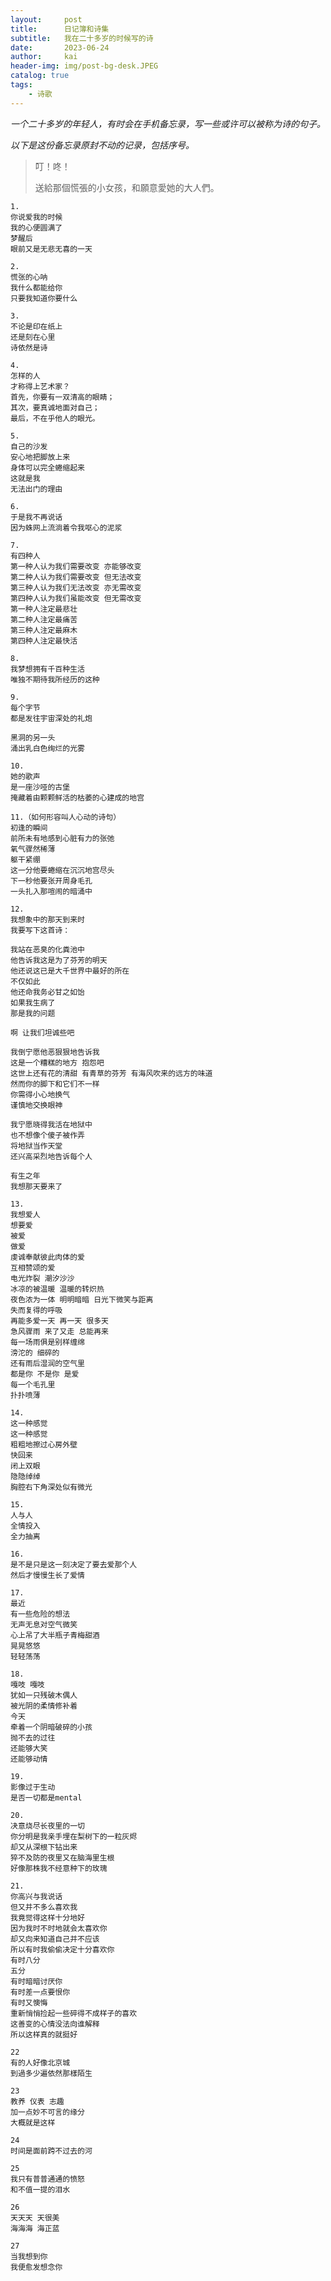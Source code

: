 ```yaml
---
layout:     post
title:      日记簿和诗集
subtitle:   我在二十多岁的时候写的诗
date:       2023-06-24
author:     kai
header-img: img/post-bg-desk.JPEG
catalog: true
tags:
    - 诗歌
---
```


*一个二十多岁的年轻人，有时会在手机备忘录，写一些或许可以被称为诗的句子。*

*以下是这份备忘录原封不动的记录，包括序号。*

> 叮！咚！
>
> 送給那個慌張的小女孩，和願意愛她的大人們。

```
1.
你说爱我的时候
我的心便圆满了
梦醒后
眼前又是无悲无喜的一天
```
```
2.
慌张的心呐
我什么都能给你
只要我知道你要什么
```
```
3.
不论是印在纸上
还是刻在心里
诗依然是诗
```
```
4.
怎样的人
才称得上艺术家？
首先，你要有一双清高的眼睛；
其次，要真诚地面对自己；
最后，不在乎他人的眼光。
```
```
5.
自己的沙发
安心地把脚放上来
身体可以完全蜷缩起来
这就是我
无法出门的理由
```
```
6.
于是我不再说话
因为蛛网上流淌着令我呕心的泥浆
```
```
7.
有四种人
第一种人认为我们需要改变 亦能够改变
第二种人认为我们需要改变 但无法改变
第三种人认为我们无法改变 亦无需改变
第四种人认为我们虽能改变 但无需改变 
第一种人注定最悲壮
第二种人注定最痛苦
第三种人注定最麻木
第四种人注定最快活
```
```
8.
我梦想拥有千百种生活
唯独不期待我所经历的这种
```
```
9.
每个字节
都是发往宇宙深处的礼炮

黑洞的另一头
涌出乳白色绚烂的光雾
```
```
10.
她的歌声
是一座沙哑的古堡
掩藏着由颗颗鲜活的枯萎的心建成的地宫
```
```
11.（如何形容叫人心动的诗句）
初逢的瞬间
前所未有地感到心脏有力的张弛
氧气骤然稀薄
躯干紧绷
这一分他要蜷缩在沉沉地宫尽头
下一秒他要张开周身毛孔
一头扎入那喧闹的暗涌中
```
```
12.
我想象中的那天到来时
我要写下这首诗：

我站在恶臭的化粪池中
他告诉我这是为了芬芳的明天
他还说这已是大千世界中最好的所在
不仅如此
他还命我务必甘之如饴
如果我生病了 
那是我的问题

啊 让我们坦诚些吧

我倒宁愿他恶狠狠地告诉我
这是一个糟糕的地方 抱怨吧
这世上还有花的清甜 有青草的芬芳 有海风吹来的远方的味道
然而你的脚下和它们不一样
你需得小心地换气
谨慎地交换眼神

我宁愿晓得我活在地狱中
也不想像个傻子被作弄
将地狱当作天堂
还兴高采烈地告诉每个人

有生之年
我想那天要来了
```
```
13.
我想爱人
想要爱
被爱
做爱
虔诚奉献彼此肉体的爱
互相赞颂的爱
电光炸裂 潮汐沙沙 
冰凉的被温暖 温暖的转炽热
夜色浓为一体 明明暗暗 日光下微笑与距离
失而复得的呼吸 
再能多爱一天 再一天 很多天
急风骤雨 来了又走 总能再来
每一场雨俱是别样缠绵
滂沱的 细碎的 
还有雨后湿润的空气里 
都是你 不是你 是爱
每一个毛孔里
扑扑喷薄
```
```
14.
这一种感觉
这一种感觉
粗粗地擦过心房外壁
快回来
闭上双眼
隐隐绰绰
胸腔右下角深处似有微光
```
```
15.
人与人
全情投入
全力抽离
```
```
16.
是不是只是这一刻决定了要去爱那个人
然后才慢慢生长了爱情
```
```
17.
最近
有一些危险的想法
无声无息对空气微笑
心上吊了大半瓶子青梅甜酒
晃晃悠悠
轻轻荡荡
```
```
18.
嘎吱 嘎吱
犹如一只残破木偶人
被光阴的柔情修补着
今天
牵着一个阴暗破碎的小孩
抛不去的过往
还能够大笑
还能够动情
```
```
19.
影像过于生动
是否一切都是mental
```
```
20.
决意烧尽长夜里的一切
你分明是我亲手埋在梨树下的一粒灰烬
却又从深根下钻出来
猝不及防的夜里又在脑海里生根
好像那株我不经意种下的玫瑰
```
```
21.
你高兴与我说话
但又并不多么喜欢我
我竟觉得这样十分地好
因为我时不时地就会太喜欢你
却又向来知道自己并不应该
所以有时我偷偷决定十分喜欢你
有时八分
五分
有时暗暗讨厌你
有时差一点要恨你
有时又懊悔
重新悄悄捡起一些碎得不成样子的喜欢
这善变的心情没法向谁解释
所以这样真的就挺好
```
```
22
有的人好像北京城
到過多少遍依然那樣陌生
```
```
23
教养 仪表 志趣 
加一点妙不可言的缘分
大概就是这样
```
```
24
时间是面前跨不过去的河
```
```
25
我只有普普通通的愤怒
和不值一提的泪水
```
```
26
天天天 天很美
海海海 海正蓝
```
```
27
当我想到你
我便愈发想念你
```
